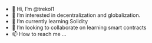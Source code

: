 - 👋 Hi, I’m @trekol1
- 👀 I’m interested in decentralization and globalization.
- 🌱 I’m currently learning Solidity
- 💞️ I’m looking to collaborate on learning smart contracts
- 📫 How to reach me ...

<!---
trekol1/trekol1 is a ✨ special ✨ repository because its `README.md` (this file) appears on your GitHub profile.
You can click the Preview link to take a look at your changes.
--->
